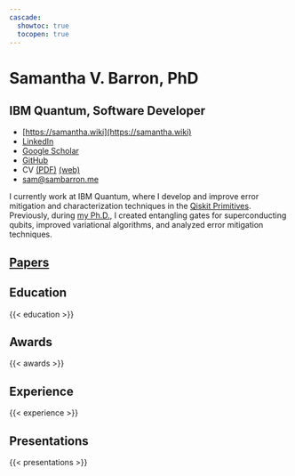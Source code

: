 ```yaml
---
cascade:
  showtoc: true
  tocopen: true
---
```


# Samantha V. Barron, PhD
## IBM Quantum, Software Developer

- [https://samantha.wiki](https://samantha.wiki)
- [LinkedIn](https://www.linkedin.com/in/svbarron/)
- [Google Scholar](https://scholar.google.com/citations?user=2ak_k_UAAAAJ)
- [GitHub](https://github.com/samanthavbarron)
- CV [(PDF)](https://cv.samantha.wiki) [(web)](https://samantha.wiki/cv/cv)
- [sam@sambarron.me](mailto:sam@sambarron.me)

I currently work at IBM Quantum, where I develop and improve error mitigation and characterization techniques in the [Qiskit Primitives](https://docs.quantum.ibm.com/api/qiskit/primitives). Previously, during [my Ph.D.](https://vtechworks.lib.vt.edu/items/242de203-d61b-417b-a5d1-63f710d7daab), I created entangling gates for superconducting qubits, improved variational algorithms, and analyzed error mitigation techniques.

## [Papers](/papers)

## Education
{{< education >}}

## Awards
{{< awards >}}

## Experience
{{< experience >}}

## Presentations
{{< presentations >}}